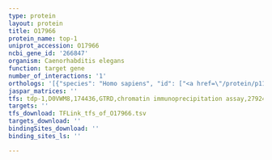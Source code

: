 ```yaml
---
type: protein
layout: protein
title: O17966
protein_name: top-1
uniprot_accession: O17966
ncbi_gene_id: '266847'
organism: Caenorhabditis elegans
function: target gene
number_of_interactions: '1'
orthologs: '[{"species": "Homo sapiens", "id": ["<a href=\"/protein/p11387\">P11387</a>", "<a href=\"/protein/q969p6\">Q969P6</a>"]}, {"species": "Mus musculus", "id": ["<a href=\"/protein/q8r4u6\">Q8R4U6</a>", "<a href=\"/protein/q04750\">Q04750</a>"]}, {"species": "Rattus norvegicus", "id": ["<a href=\"/protein/a0a0g2k3v7\">A0A0G2K3V7</a>"]}, {"species": "Drosophila melanogaster", "id": ["Q8IR39"]}, {"species": "Danio rerio", "id": ["<a href=\"/protein/q1ed17\">Q1ED17</a>", "E9QHI7"]}, {"species": "Saccharomyces cerevisiae", "id": ["<a href=\"/protein/p04786\">P04786</a>"]}]'
jaspar_matrices: ''
tfs: tdp-1,D0VWM8,174436,GTRD,chromatin immunoprecipitation assay,27924024%5Buid%5D,No
targets: ''
tfs_download: TFLink_tfs_of_O17966.tsv
targets_download: ''
bindingSites_download: ''
binding_sites_ls: ''

---
```

